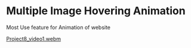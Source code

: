 # Multiple Image Hovering Animation 

Most Use feature for Animation of website

[Project8_video1.webm](https://github.com/user-attachments/assets/3a39bf87-ad98-4e3a-a262-80f2dc8290a3)
